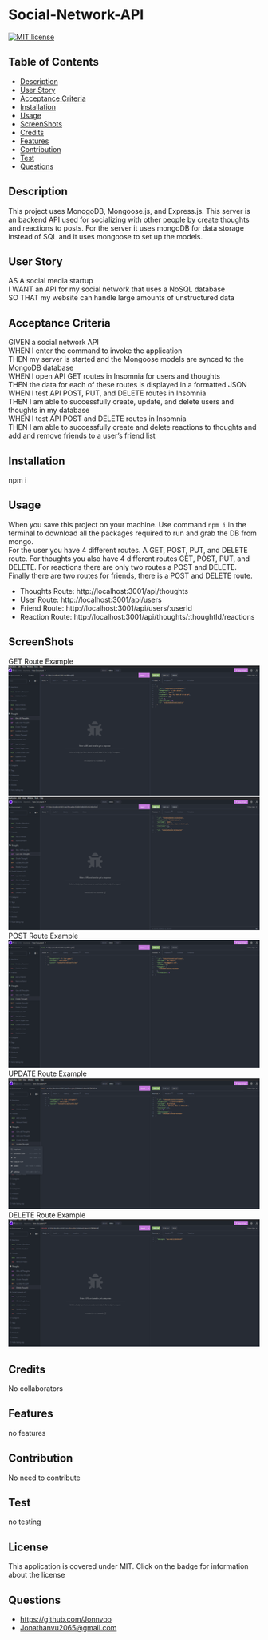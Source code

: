 # Social-Network-API

[![MIT license](https://img.shields.io/badge/License-MIT-blueviolet.svg)](https://choosealicense.com/licenses/mit/)

## Table of Contents 
- [Description](#description)
- [User Story](#user-story)
- [Acceptance Criteria](#user-story)
- [Installation](#Acceptance-Criteria)
- [Usage](#usage)
- [ScreenShots](#screenshots)
- [Credits](#credits)
- [Features](#features)
- [Contribution](#contribution)
- [Test](#test)
- [Questions](#questions)


## Description
This project uses MonogoDB, Mongoose.js, and Express.js. This server is an backend API used for socializing with other people by create thoughts and reactions to posts. For the server it uses mongoDB for data storage instead of SQL and it uses mongoose to set up the models.

## User Story
AS A social media startup</br>
I WANT an API for my social network that uses a NoSQL database</br>
SO THAT my website can handle large amounts of unstructured data</br>

## Acceptance Criteria
GIVEN a social network API</br>
WHEN I enter the command to invoke the application</br>
THEN my server is started and the Mongoose models are synced to the MongoDB database</br>
WHEN I open API GET routes in Insomnia for users and thoughts</br>
THEN the data for each of these routes is displayed in a formatted JSON</br>
WHEN I test API POST, PUT, and DELETE routes in Insomnia</br>
THEN I am able to successfully create, update, and delete users and thoughts in my database</br>
WHEN I test API POST and DELETE routes in Insomnia</br>
THEN I am able to successfully create and delete reactions to thoughts and add and remove friends to a user’s friend list</br>


## Installation
npm i 

## Usage 
When you save this project on your machine. Use command `npm i` in the terminal to download all the packages required to run and grab the DB from mongo.</br>
For the user you have 4 different routes. A GET, POST, PUT, and DELETE route. For thoughts you also have 4 different routes GET, POST, PUT, and DELETE. For reactions there are only two routes a POST and DELETE. Finally there are two routes for friends, there is a POST and DELETE route.

 * Thoughts Route: http://localhost:3001/api/thoughts
 * User Route: http://localhost:3001/api/users 
 * Friend Route: http://localhost:3001/api/users/:userId
 * Reaction Route: http://localhost:3001/api/thoughts/:thoughtId/reactions

## ScreenShots
GET Route Example 
![ ScreenShot](./assets/GET%20Thoughts.PNG)
![ ScreenShot](./assets/Get%20a%20single%20thought.PNG)
POST Route Example 
![ ScreenShot](./assets/Create%20Thought.PNG)
UPDATE Route Example
![ ScreenShot](./assets/Update%20Thought.PNG)
DELETE Route Example
![ ScreenShot](./assets/Delete%20Thought.PNG)

## Credits
No collaborators

## Features
no features

## Contribution
No need to contribute 

## Test 
no testing 

## License
 This application is covered under MIT. Click on the badge for information about the license


## Questions 
* https://github.com/Jonnvoo 
* Jonathanvu2065@gmail.com

